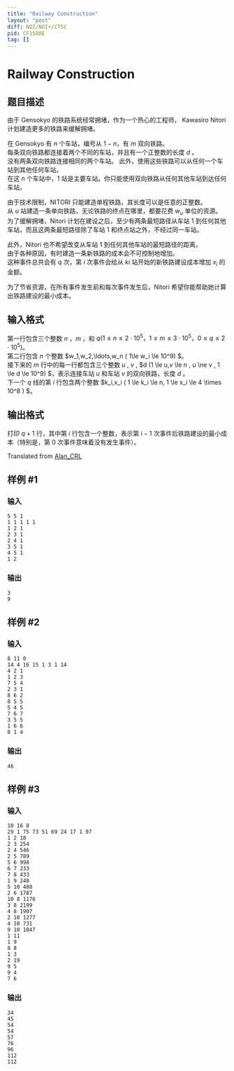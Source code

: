```yaml
---
title: "Railway Construction"
layout: "post"
diff: NOI/NOI+/CTSC
pid: CF1580E
tag: []
---
```


# Railway Construction

## 题目描述

由于 Gensokyo 的铁路系统经常拥堵，作为一个热心的工程师，
Kawasiro Nitori 计划建造更多的铁路来缓解拥堵。

在 Gensokyo 有 $n$ 个车站，编号从 $1 - n$，有 $m$ 双向铁路。  
每条双向铁路都连接着两个不同的车站，并且有一个正整数的长度 $d$ 。  
没有两条双向铁路连接相同的两个车站。
此外，使用这些铁路可以从任何一个车站到其他任何车站。  
在这 $n$ 个车站中，$1$ 站是主要车站。你只能使用双向铁路从任何其他车站到达任何车站。

由于技术限制，NITORI 只能建造单程铁路，其长度可以是任意的正整数。  
从 $u$ 站建造一条单向铁路，无论铁路的终点在哪里，都要花费 $w_u$ 单位的资源。  
为了缓解拥堵，Nitori 计划在建设之后，至少有两条最短路径从车站 $1$ 到任何其他车站，而且这两条最短路径除了车站 $1$ 和终点站之外，不经过同一车站。

此外，Nitori 也不希望改变从车站 $1$ 到任何其他车站的最短路径的距离。  
由于各种原因，有时建造一条新铁路的成本会不可控制地增加。  
这种事件总共会有 $q$ 次，第 $i$ 次事件会给从 $ki$ 站开始的新铁路建设成本增加 $x_i$ 的金额。

为了节省资源，在所有事件发生前和每次事件发生后，Nitori 希望你能帮助她计算出铁路建设的最小成本。

## 输入格式

第一行包含三个整数 $n$  ，$m$ ，和 $q (1\le n\le 2\cdot 10^5，1\le m\le 3\cdot 10^5 ，0\le q\le 2\cdot10^5 )$。  
第二行包含 $n$ 个整数 $w_1,w_2,\ldots,w_n ( 1\le w_i \le 10^9) $。  
接下来的 $m$ 行中的每一行都包含三个整数 $u$ , $v$ , $d (1 \le u,v \le n , u \ne v , 1 \le d \le 10^9) $，表示连接车站 $u$ 和车站 $v$ 的双向铁路，长度 $d$ 。  
下一个 $q$ 线的第 $i$ 行包含两个整数 $k_i,x_i ( 1 \le k_i \le n, 1 \le x_i \le 4 \times 10^8 ) $。

## 输出格式

打印 $q+1$ 行，其中第 $i$ 行包含一个整数，表示第 $i-1$ 次事件后铁路建设的最小成本（特别是，第 $0$ 次事件意味着没有发生事件）。  

Translated from [Alan_CRL](https://www.luogu.com.cn/user/349225)

## 样例 #1

### 输入

```
5 5 1
1 1 1 1 1
1 2 1
2 3 1
2 4 1
3 5 1
4 5 1
1 2
```

### 输出

```
3
9
```

## 样例 #2

### 输入

```
8 11 0
14 4 16 15 1 3 1 14
4 2 1
1 2 3
7 5 4
2 3 1
8 6 2
8 5 5
5 4 5
7 6 7
3 5 5
1 6 6
8 1 4
```

### 输出

```
46
```

## 样例 #3

### 输入

```
10 16 8
29 1 75 73 51 69 24 17 1 97
1 2 18
2 3 254
2 4 546
2 5 789
5 6 998
6 7 233
7 8 433
1 9 248
5 10 488
2 6 1787
10 8 1176
3 8 2199
4 8 1907
2 10 1277
4 10 731
9 10 1047
1 11
1 9
8 8
1 3
2 19
9 5
9 4
7 6
```

### 输出

```
34
45
54
54
57
76
96
112
112
```

